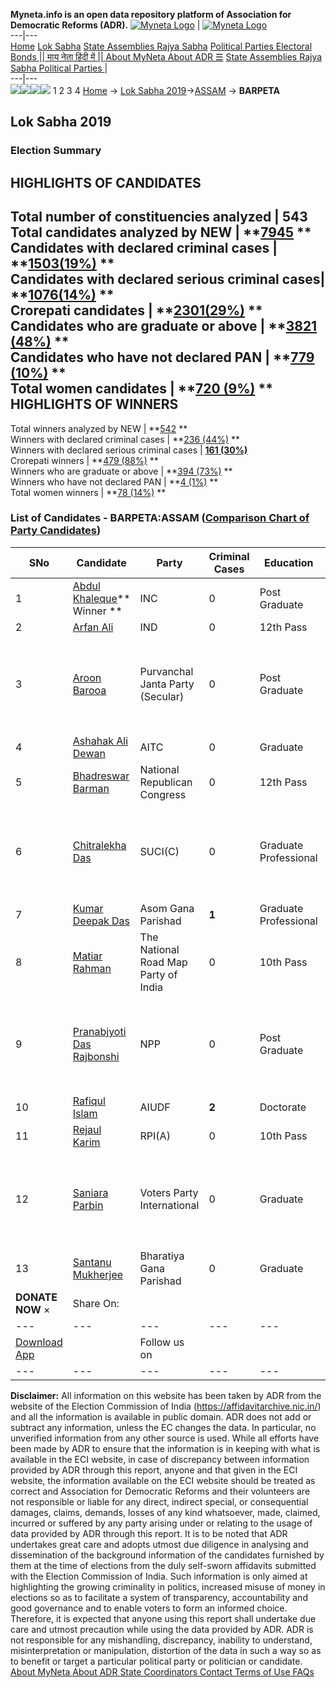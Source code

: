 **Myneta.info is an open data repository platform of Association for Democratic Reforms (ADR).**
[![Myneta Logo](https://www.myneta.info/lib/img/myneta-logo.png)](https://www.myneta.info/) | [![Myneta Logo](https://www.myneta.info/lib/img/adr-logo.png)](https://adrindia.org)  
---|---  
[Home](https://www.myneta.info/) [Lok Sabha](https://www.myneta.info/#ls "Lok Sabha") [ State Assemblies ](https://www.myneta.info/#sa "State Assemblies") [Rajya Sabha](https://www.myneta.info/#rs "Rajya Sabha") [Political Parties ](https://www.myneta.info/party "Political Parties") [ Electoral Bonds ](https://www.myneta.info/electoral_bonds "Electoral Bonds") [ || माय नेता हिंदी में || ](https://translate.google.co.in/translate?prev=hp&hl=en&js=y&u=www.myneta.info&sl=en&tl=hi&history_state0=) [ About MyNeta ](https://adrindia.org/content/about-myneta) [ About ADR ](https://adrindia.org/about-adr/who-we-are) [☰](javascript:void\(0\))
[ State Assemblies ](https://www.myneta.info/#sa "State Assemblies") [ Rajya Sabha ](https://www.myneta.info/#rs "Rajya Sabha") [ Political Parties ](https://www.myneta.info/party "Political Parties")
|   
---|---  
![](https://www.myneta.info/lib/img/banner/banner-1.png)![](https://www.myneta.info/lib/img/banner/banner-2.png)![](https://www.myneta.info/lib/img/banner/banner-3.png)![](https://www.myneta.info/lib/img/banner/banner-4.png)
1  2  3  4 
[Home](https://www.myneta.info/) → [Lok Sabha 2019](https://www.myneta.info/LokSabha2019/)→[ASSAM](https://www.myneta.info/LokSabha2019/index.php?action=show_constituencies&state_id=36) → **BARPETA**
### 
## Lok Sabha 2019
###  Election Summary 
HIGHLIGHTS OF CANDIDATES  
---  
Total number of constituencies analyzed |  543   
Total candidates analyzed by NEW | **[7945](https://www.myneta.info/LokSabha2019/index.php?action=summary&subAction=candidates_analyzed&sort=candidate#summary) **  
Candidates with declared criminal cases | **[1503(19%)](https://www.myneta.info/LokSabha2019/index.php?action=summary&subAction=crime&sort=candidate#summary) **  
Candidates with declared serious criminal cases| **[1076(14%)](https://www.myneta.info/LokSabha2019/index.php?action=summary&subAction=serious_crime&sort=candidate#summary) **  
Crorepati candidates | **[2301(29%)](https://www.myneta.info/LokSabha2019/index.php?action=summary&subAction=crorepati&sort=candidate#summary) **  
Candidates who are graduate or above | **[3821 (48%)](https://www.myneta.info/LokSabha2019/index.php?action=summary&subAction=education&sort=candidate#summary) **  
Candidates who have not declared PAN | **[779 (10%)](https://www.myneta.info/LokSabha2019/index.php?action=summary&subAction=without_pan&sort=candidate#summary) **  
Total women candidates | **[720 (9%)](https://www.myneta.info/LokSabha2019/index.php?action=summary&subAction=women_candidate&sort=candidate#summary) **  
HIGHLIGHTS OF WINNERS  
---  
Total winners analyzed by NEW | **[542](https://www.myneta.info/LokSabha2019/index.php?action=summary&subAction=winner_analyzed&sort=candidate#summary) **  
Winners with declared criminal cases | **[236 (44%)](https://www.myneta.info/LokSabha2019/index.php?action=summary&subAction=winner_crime&sort=candidate#summary) **  
Winners with declared serious criminal cases | **[161 (30%)](https://www.myneta.info/LokSabha2019/index.php?action=summary&subAction=winner_serious_crime&sort=candidate#summary)**  
Crorepati winners | **[479 (88%)](https://www.myneta.info/LokSabha2019/index.php?action=summary&subAction=winner_crorepati&sort=candidate#summary) **  
Winners who are graduate or above | **[394 (73%)](https://www.myneta.info/LokSabha2019/index.php?action=summary&subAction=winner_education&sort=candidate#summary) **  
Winners who have not declared PAN | **[4 (1%)](https://www.myneta.info/LokSabha2019/index.php?action=summary&subAction=winner_without_pan&sort=candidate#summary) **  
Total women winners | **[78 (14%)](https://www.myneta.info/LokSabha2019/index.php?action=summary&subAction=winner_women&sort=candidate#summary) **  
### List of Candidates - BARPETA:ASSAM ([Comparison Chart of Party Candidates](https://www.myneta.info/LokSabha2019/comparisonchart.php?constituency_id=473))
SNo | Candidate| Party| Criminal Cases| Education| Age| Total Assets| Liabilities  
---|---|---|---|---|---|---|---  
1  | [Abdul Khaleque](https://www.myneta.info/LokSabha2019/candidate.php?candidate_id=8223)** Winner ** | INC | 0 | Post Graduate| 44 | Rs 73,98,753 ~ 73 Lacs+ | Rs 27,03,693 ~ 27 Lacs+  
2  | [Arfan Ali](https://www.myneta.info/LokSabha2019/candidate.php?candidate_id=9071) | IND | 0 | 12th Pass| 37 | Rs 47,71,389 ~ 47 Lacs+ | Rs 0 ~   
3  | [Aroon Barooa](https://www.myneta.info/LokSabha2019/candidate.php?candidate_id=9070) | Purvanchal Janta Party (Secular) | 0 | Post Graduate| 62 | ![](https://myneta.info/image_v2.php?myneta_folder=LokSabha2019&candidate_id=9070&col=ta) | ![](https://myneta.info/image_v2.php?myneta_folder=LokSabha2019&candidate_id=9070&col=lia)  
4  | [Ashahak Ali Dewan](https://www.myneta.info/LokSabha2019/candidate.php?candidate_id=7841) | AITC | 0 | Graduate| 65 | Rs 13,60,000 ~ 13 Lacs+ | Rs 0 ~   
5  | [Bhadreswar Barman](https://www.myneta.info/LokSabha2019/candidate.php?candidate_id=8224) | National Republican Congress | 0 | 12th Pass| 45 | Rs 80,300 ~ 80 Thou+ | Rs 0 ~   
6  | [Chitralekha Das](https://www.myneta.info/LokSabha2019/candidate.php?candidate_id=7840) | SUCI(C) | 0 | Graduate Professional| 64 | ![](https://myneta.info/image_v2.php?myneta_folder=LokSabha2019&candidate_id=7840&col=ta) | ![](https://myneta.info/image_v2.php?myneta_folder=LokSabha2019&candidate_id=7840&col=lia)  
7  | [Kumar Deepak Das](https://www.myneta.info/LokSabha2019/candidate.php?candidate_id=8225) | Asom Gana Parishad | **1** | Graduate Professional| 66 | Rs 2,37,01,000 ~ 2 Crore+ | Rs 10,32,000 ~ 10 Lacs+  
8  | [Matiar Rahman](https://www.myneta.info/LokSabha2019/candidate.php?candidate_id=9072) | The National Road Map Party of India | 0 | 10th Pass| 35 | Rs 5,03,696 ~ 5 Lacs+ | Rs 0 ~   
9  | [Pranabjyoti Das Rajbonshi](https://www.myneta.info/LokSabha2019/candidate.php?candidate_id=9073) | NPP | 0 | Post Graduate| 45 | ![](https://myneta.info/image_v2.php?myneta_folder=LokSabha2019&candidate_id=9073&col=ta) | ![](https://myneta.info/image_v2.php?myneta_folder=LokSabha2019&candidate_id=9073&col=lia)  
10  | [Rafiqul Islam](https://www.myneta.info/LokSabha2019/candidate.php?candidate_id=8226) | AIUDF | **2** | Doctorate| 44 | Rs 33,89,683 ~ 33 Lacs+ | Rs 4,30,436 ~ 4 Lacs+  
11  | [Rejaul Karim](https://www.myneta.info/LokSabha2019/candidate.php?candidate_id=8227) | RPI(A) | 0 | 10th Pass| 36 | Rs 5,68,374 ~ 5 Lacs+ | Rs 4,50,000 ~ 4 Lacs+  
12  | [Saniara Parbin](https://www.myneta.info/LokSabha2019/candidate.php?candidate_id=9075) | Voters Party International | 0 | Graduate| 29 | ![](https://myneta.info/image_v2.php?myneta_folder=LokSabha2019&candidate_id=9075&col=ta) | ![](https://myneta.info/image_v2.php?myneta_folder=LokSabha2019&candidate_id=9075&col=lia)  
13  | [Santanu Mukherjee](https://www.myneta.info/LokSabha2019/candidate.php?candidate_id=9076) | Bharatiya Gana Parishad | 0 | Graduate| 44 | Rs 12,05,081 ~ 12 Lacs+ | Rs 0 ~   
|  **DONATE NOW** × |  Share On:  | [](https://api.whatsapp.com/send?text=https%3A%2F%2Fmyneta.info%2Fpunjab2022%2Findex.php%3Faction%3Dshow_constituencies%26state_id%3D19) | [](https://www.facebook.com/sharer/sharer.php?u=https%3A%2F%2Fmyneta.info%2Fpunjab2022%2Findex.php%3Faction%3Dshow_constituencies%26state_id%3D19) | [](https://twitter.com/share?url=https%3A%2F%2Fmyneta.info%2Fpunjab2022%2Findex.php%3Faction%3Dshow_constituencies%26state_id%3D19)  
---|---|---|---|---  
| [ Download App ](https://play.google.com/store/apps/details?id=com.webrosoft.myneta1&pcampaignid=pcampaignidMKT-Other-global-all-co-prtnr-py-PartBadge-Mar2515-1) | [](https://play.google.com/store/apps/details?id=com.webrosoft.myneta1&pcampaignid=pcampaignidMKT-Other-global-all-co-prtnr-py-PartBadge-Mar2515-1) |  Follow us on  | [](https://www.facebook.com/adrindia.org/) | [](https://twitter.com/adrspeaks) | [](https://groups.google.com/g/national-election-watch?hl=en&pli=1) | [](https://www.instagram.com/adrspeaks/) | [](https://www.youtube.com/user/adrspeaks) | [](https://sharechat.com/profile/adrspeaks)  
---|---|---|---|---|---|---|---|---  
**Disclaimer:** All information on this website has been taken by ADR from the website of the Election Commission of India (https://affidavitarchive.nic.in/) and all the information is available in public domain. ADR does not add or subtract any information, unless the EC changes the data. In particular, no unverified information from any other source is used. While all efforts have been made by ADR to ensure that the information is in keeping with what is available in the ECI website, in case of discrepancy between information provided by ADR through this report, anyone and that given in the ECI website, the information available on the ECI website should be treated as correct and Association for Democratic Reforms and their volunteers are not responsible or liable for any direct, indirect special, or consequential damages, claims, demands, losses of any kind whatsoever, made, claimed, incurred or suffered by any party arising under or relating to the usage of data provided by ADR through this report. It is to be noted that ADR undertakes great care and adopts utmost due diligence in analysing and dissemination of the background information of the candidates furnished by them at the time of elections from the duly self-sworn affidavits submitted with the Election Commission of India. Such information is only aimed at highlighting the growing criminality in politics, increased misuse of money in elections so as to facilitate a system of transparency, accountability and good governance and to enable voters to form an informed choice. Therefore, it is expected that anyone using this report shall undertake due care and utmost precaution while using the data provided by ADR. ADR is not responsible for any mishandling, discrepancy, inability to understand, misinterpretation or manipulation, distortion of the data in such a way so as to benefit or target a particular political party or politician or candidate. 
[ About MyNeta ](https://adrindia.org/content/about-myneta) [ About ADR ](https://adrindia.org/about-adr/who-we-are) [ State Coordinators ](https://adrindia.org/about-adr/state-coordinators) [ Contact ](https://adrindia.org/contact-us) [ Terms of Use ](https://adrindia.org/content/adr-terms-use) [ FAQs ](https://adrindia.org/content/faqs)
